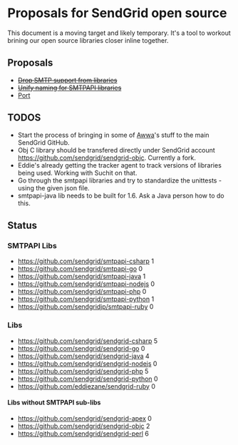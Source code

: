 # Proposals for SendGrid open source

This document is a moving target and likely temporary. It's a tool to workout brining our open source libraries closer inline together.

## Proposals

* <del>[Drop SMTP support from libraries](http://github.com/scottmotte/sendgrid-opensource-proposals/blob/master/proposals/completed/DROP_SMTP.md)</del>
* <del>[Unify naming for SMTPAPI libraries](http://github.com/scottmotte/sendgrid-opensource-proposals/blob/master/proposals/completed/METHOD_NAMING.md)</del>
* [Port](https://github.com/scottmotte/sendgrid-opensource-proposals/blob/master/proposals/PORT.md)

## TODOS

* Start the process of bringing in some of [Awwa](https://github.com/awwa)'s stuff to the main SendGrid GitHub.
* Obj C library should be transfered directly under SendGrid account <https://github.com/sendgrid/sendgrid-objc>. Currently a fork.
* Eddie's already getting the tracker agent to track versions of libraries being used. Working with Suchit on that.
* Go through the smtpapi libraries and try to standardize the unittests - using the given json file.
* smtpapi-java lib needs to be built for 1.6. Ask a Java person how to do this.

## Status

### SMTPAPI Libs

* <https://github.com/sendgrid/smtpapi-csharp> 1
* <https://github.com/sendgrid/smtpapi-go> 0
* <https://github.com/sendgrid/smtpapi-java> 1
* <https://github.com/sendgrid/smtpapi-nodejs> 0
* <https://github.com/sendgrid/smtpapi-php> 0
* <https://github.com/sendgrid/smtpapi-python> 1
* <https://github.com/sendgridjp/smtpapi-ruby> 0

### Libs

* <https://github.com/sendgrid/sendgrid-csharp> 5
* <https://github.com/sendgrid/sendgrid-go> 0
* <https://github.com/sendgrid/sendgrid-java> 4
* <https://github.com/sendgrid/sendgrid-nodejs> 0
* <https://github.com/sendgrid/sendgrid-php> 5
* <https://github.com/sendgrid/sendgrid-python> 0
* <https://github.com/eddiezane/sendgrid-ruby> 0

#### Libs without SMTPAPI sub-libs

* <https://github.com/sendgrid/sendgrid-apex> 0
* <https://github.com/sendgrid/sendgrid-objc> 2
* <https://github.com/sendgrid/sendgrid-perl> 6
